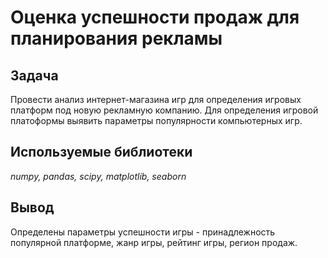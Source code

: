 # Оценка успешности продаж для планирования рекламы

## Задача
 
Провести анализ интернет-магазина игр для определения игровых платформ под новую рекламную компанию. Для определения игровой платоформы выявить параметры популярности компьютерных игр.

## Используемые библиотеки
*numpy, pandas, scipy, matplotlib, seaborn*

## Вывод
Определены параметры успешности игры - принадлежность популярной платформе, жанр игры, рейтинг игры, регион продаж.     